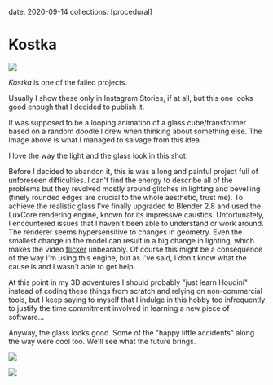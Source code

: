 date: 2020-09-14
collections: [procedural]

Kostka
======

![](kostka.jpg)

*Kostka* is one of the failed projects.

Usually I show these only in Instagram Stories, if at all, but this one
looks good enough that I decided to publish it.

It was supposed to be a looping animation of a glass cube/transformer
based on a random doodle I drew when thinking about something else.
The image above is what I managed to salvage from this idea.

I love the way the light and the glass look in this shot.

Before I decided to abandon it, this is was a long and painful project
full of unforeseen difficulties.  I can't find the energy to describe
all of the problems but they revolved mostly around glitches in lighting
and bevelling (finely rounded edges are crucial to the whole aesthetic,
trust me).  To achieve the realistic glass I've finally upgraded to
Blender 2.8 and used the LuxCore rendering engine, known for its
impressive caustics.  Unfortunately, I encountered issues that I
haven't been able to understand or work around. The renderer seems
hypersensitive to changes in geometry. Even the smallest change in the
model can result in a big change in lighting, which makes the video
[flicker][] unbearably.  Of course this might be a consequence of the
way I'm using this engine, but as I've said, I don't know what the cause
is and I wasn't able to get help.

  [flicker]: https://www.youtube.com/watch?v=zBiRYhGE81U

At this point in my 3D adventures I should probably "just learn
Houdini" instead of coding these things from scratch and relying on
non-commercial tools, but I keep saying to myself that I indulge in
this hobby too infrequently to justify the time commitment involved in
learning a new piece of software...

Anyway, the glass looks good. Some of the "happy little accidents" along
the way were cool too. We'll see what the future brings.

![](doodle.jpg)

![](glitch.jpg)
